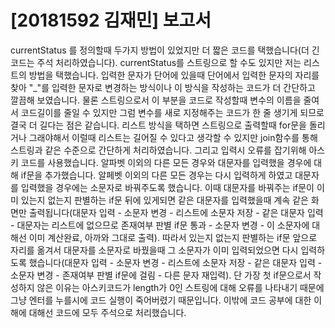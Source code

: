 # [20181592 김재민] 보고서
currentStatus 를 정의할때 두가지 방법이 있었지만 더 짧은 코드를 택했습니다(더 긴 코드는 주석 처리하였습니다). currentStatus를 스트링으로 할 수도 있지만 저는 리스트의 방법을 택했습니다. 입력한 문자가 단어에 있을때 단어에서 입력한 문자의 자리를 찾아 "_"를 입력한 문자로 변경하는 방식이나 이 방식을 작성하는 코드가 더 간단하고 깔끔해 보였습니다. 물론 스트링으로서 이 부분을 코드로 작성할때 변수의 이름을 줄여서 코드길이를 줄일 수 있지만 그럼 변수를 새로 지정해주는 코드가 한 줄 생기게 되므로 결국 더 길다는 점은 같습니다. 리스트 방식을 택하면 스트링으로 출력할때 for문을 돌리거나 그래야해서 이럴때 리스트는 길어질 수 있다고 생각할 수 있지만 join함수를 통해 스트링과 같은 수준으로 간단하게 처리하였습니다. 그리고 입력시 오류를 잡기위해 아스키 코드를 사용했습니다. 알파벳 이외의 다른 모든 경우와 대문자를 입력했을 경우에 대해 if문을 추가했습니다. 알페벳 이외의 다른 모든 경우는 다시 입력하게 하였고 대문자를 입력했을 경우에는 소문자로 바꿔주도록 했습니다. 이때 대문자를 바꿔주는 if문이 이미 있는지 없는지 판별하는 if문 뒤에 있게되면 같은 대문자를 입력했을때 계속 같은 화면만 출력됩니다(대문자 입력 - 소문자 변경 - 리스트에 소문자 저장 - 같은 대문자 입력 - 대문자는 리스트에 없으므로 존재여부 판별 if문 통과 - 소문자 변경 - 이 소문자에 대해선 이미 계산완료, 아까와 그대로 출력). 따라서 있는지 없는지 판별하는 if문 앞으로 자리를 옮겨서 대문자를 소문자로 바꿨을때 그 소문자가 이미 입력되었으면 다시 입력하도록 했습니다(대문자 입력 - 소문자 변경 - 리스트에 소문자 저장 - 같은 대문자 입력 - 소문자 변경 - 존재여부 판별 if문에 걸림 - 다른 문자 재입력). 단 가장 첫 if문으로서 작성하지 않은 이유는 아스키코드가 length가 0인 스트링에 대해 오류를 나타내기 때문에 그냥 엔터를 누를시에 코드 실행이 죽어버렸기 때문입니다. 이밖에 코드 공부에 대한 이해에 대해선 코드에 모두 주석으로 처리했습니다.
